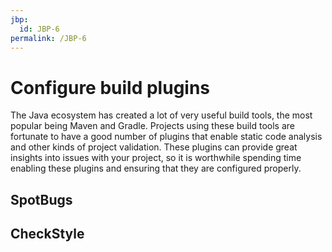 ```yaml
---
jbp:
  id: JBP-6
permalink: /JBP-6
---
```

# Configure build plugins

The Java ecosystem has created a lot of very useful build tools, the most popular being Maven and Gradle. Projects using these build tools are fortunate to have a good number of plugins that enable static code analysis and other kinds of project validation. These plugins can provide great insights into issues with your project, so it is worthwhile spending time enabling these plugins and ensuring that they are configured properly.

## SpotBugs

## CheckStyle